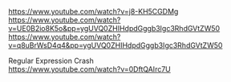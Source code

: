 https://www.youtube.com/watch?v=j8-KH5CGDMg <br>
https://www.youtube.com/watch?v=UE0B2io8K5o&pp=ygUVQ0ZHIHdpdGggb3Igc3RhdGVtZW50 <br>
https://www.youtube.com/watch?v=q8uBrWsD4q4&pp=ygUVQ0ZHIHdpdGggb3Igc3RhdGVtZW50 <br>


Regular Expression Crash<br>
https://www.youtube.com/watch?v=0DftQAIrc7U <br>


